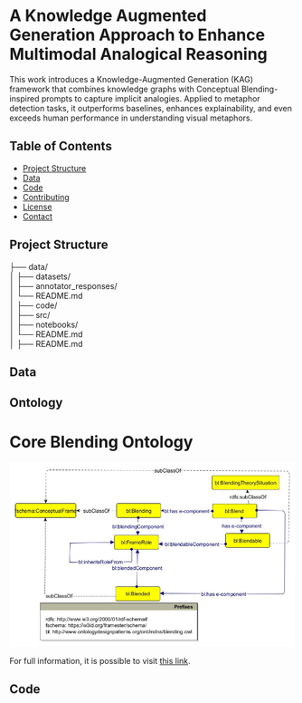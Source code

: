 # A Knowledge Augmented Generation Approach to Enhance Multimodal Analogical Reasoning


This work  introduces a Knowledge-Augmented Generation (KAG) framework that combines knowledge graphs with Conceptual Blending-inspired prompts to capture implicit analogies. Applied to metaphor detection tasks, it outperforms baselines, enhances explainability, and even exceeds human performance in understanding visual metaphors.

## Table of Contents

- [Project Structure](#project-structure)
- [Data](#data)
- [Code](#code)
- [Contributing](#contributing)
- [License](#license)
- [Contact](#contact)

## Project Structure

├── data/               
│   ├── datasets/            
│   ├── annotator_responses/      
│   └── README.md       
│
├── code/               
│   ├── src/            
│   ├── notebooks/      
│   └── README.md       
│
├── README.md           



## Data



## Ontology

# Core Blending Ontology

![Blending Ontology](blendingontobasic.jpg)

For full information, it is possible to visit [this link](http://www.ontologydesignpatterns.org/ont/mdns/blending.owl).



## Code



